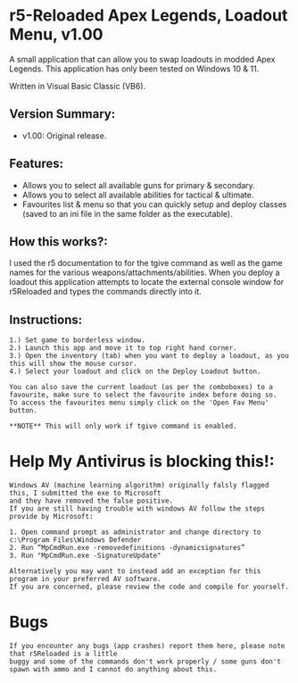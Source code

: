 # r5-Reloaded Apex Legends, Loadout Menu, v1.00
A small application that can allow you to swap loadouts in modded Apex Legends.
This application has only been tested on Windows 10 & 11.

Written in Visual Basic Classic (VB6).

## Version Summary:
* v1.00: Original release.

## Features:
* Allows you to select all available guns for primary & secondary.
* Allows you to select all available abilities for tactical & ultimate.
* Favourites list & menu so that you can quickly setup and deploy classes (saved to an ini file in the same folder as the executable).

## How this works?:
I used the r5 documentation to for the tgive command as well as the game names for the various weapons/attachments/abilities.
When you deploy a loadout this application attempts to locate the external console window for r5Reloaded and types the commands directly into it.

## Instructions:
	1.) Set game to borderless window.
	2.) Launch this app and move it to top right hand corner.
	3.) Open the inventory (tab) when you want to deploy a loadout, as you this will show the mouse cursor.
	4.) Select your loadout and click on the Deploy Loadout button.
	
	You can also save the current loadout (as per the comboboxes) to a favourite, make sure to select the favourite index before doing so.
	To access the favourites menu simply click on the 'Open Fav Menu' button.
	
	**NOTE** This will only work if tgive command is enabled.
	
# Help My Antivirus is blocking this!:
	Windows AV (machine learning algorithm) originally falsly flagged this, I submitted the exe to Microsoft
	and they have removed the false positive.
	If you are still having trouble with windows AV follow the steps provide by Microsoft:
	
	1. Open command prompt as administrator and change directory to c:\Program Files\Windows Defender
	2. Run “MpCmdRun.exe -removedefinitions -dynamicsignatures”
	3. Run "MpCmdRun.exe -SignatureUpdate"
	
	Alternatively you may want to instead add an exception for this program in your preferred AV software.
	If you are concerned, please review the code and compile for yourself.
	
# Bugs
	If you encounter any bugs (app crashes) report them here, please note that r5Reloaded is a little
	buggy and some of the commands don't work properly / some guns don't spawn with ammo and I cannot do anything about this.
